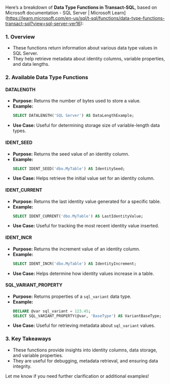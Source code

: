 Here’s a breakdown of **Data Type Functions in Transact-SQL**, based on Microsoft documentation - SQL Server | Microsoft Learn](https://learn.microsoft.com/en-us/sql/t-sql/functions/data-type-functions-transact-sql?view=sql-server-ver16):

### **1. Overview**
- These functions return information about various data type values in SQL Server.
- They help retrieve metadata about identity columns, variable properties, and data lengths.

### **2. Available Data Type Functions**
#### **DATALENGTH**
- **Purpose:** Returns the number of bytes used to store a value.
- **Example:**
  ```sql
  SELECT DATALENGTH('SQL Server') AS DataLengthExample;
  ```
- **Use Case:** Useful for determining storage size of variable-length data types.

#### **IDENT_SEED**
- **Purpose:** Returns the seed value of an identity column.
- **Example:**
  ```sql
  SELECT IDENT_SEED('dbo.MyTable') AS IdentitySeed;
  ```
- **Use Case:** Helps retrieve the initial value set for an identity column.

#### **IDENT_CURRENT**
- **Purpose:** Returns the last identity value generated for a specific table.
- **Example:**
  ```sql
  SELECT IDENT_CURRENT('dbo.MyTable') AS LastIdentityValue;
  ```
- **Use Case:** Useful for tracking the most recent identity value inserted.

#### **IDENT_INCR**
- **Purpose:** Returns the increment value of an identity column.
- **Example:**
  ```sql
  SELECT IDENT_INCR('dbo.MyTable') AS IdentityIncrement;
  ```
- **Use Case:** Helps determine how identity values increase in a table.

#### **SQL_VARIANT_PROPERTY**
- **Purpose:** Returns properties of a `sql_variant` data type.
- **Example:**
  ```sql
  DECLARE @var sql_variant = 123.45;
  SELECT SQL_VARIANT_PROPERTY(@var, 'BaseType') AS VariantBaseType;
  ```
- **Use Case:** Useful for retrieving metadata about `sql_variant` values.

### **3. Key Takeaways**
- These functions provide insights into identity columns, data storage, and variable properties.
- They are useful for debugging, metadata retrieval, and ensuring data integrity.

Let me know if you need further clarification or additional examples!